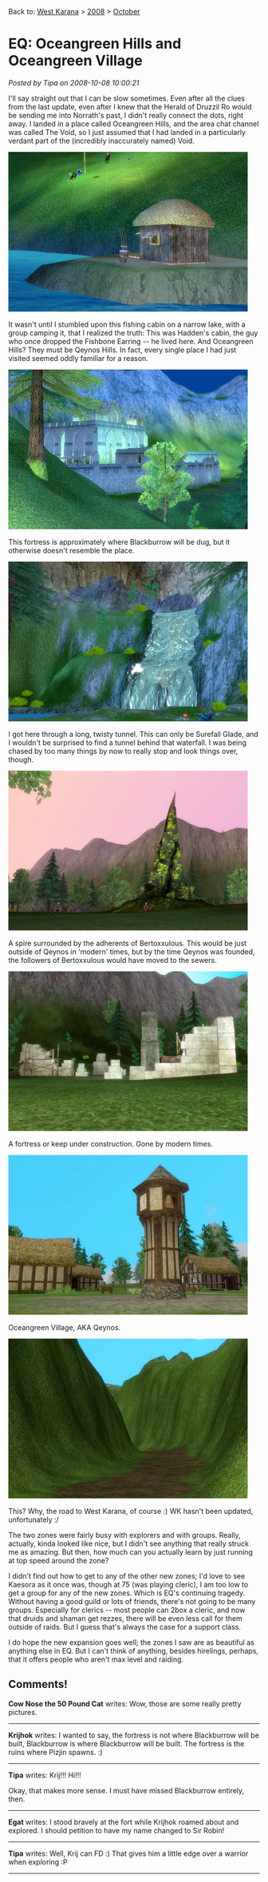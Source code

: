Back to: [West Karana](/posts/westkarana.md) > [2008](/posts/2008/westkarana.md) > [October](./westkarana.md)
# EQ: Oceangreen Hills and Oceangreen Village

*Posted by Tipa on 2008-10-08 10:00:21*

I'll say straight out that I can be slow sometimes. Even after all the clues from the last update, even after I knew that the Herald of Druzzil Ro would be sending me into Norrath's past, I didn't really connect the dots, right away. I landed in a place called Oceangreen Hills, and the area chat channel was called The Void, so I just assumed that I had landed in a particularly verdant part of the (incredibly inaccurately named) Void.

![](../../../uploads/2008/10/eqgame-2008-10-07-23-48-01-47.jpg "eqgame-2008-10-07-23-48-01-47")

It wasn't until I stumbled upon this fishing cabin on a narrow lake, with a group camping it, that I realized the truth: This was Hadden's cabin, the guy who once dropped the Fishbone Earring -- he lived here. And Oceangreen Hills? They must be Qeynos Hills. In fact, every single place I had just visited seemed oddly familiar for a reason.

![](../../../uploads/2008/10/eqgame-2008-10-07-23-41-12-87.jpg "eqgame-2008-10-07-23-41-12-87")

This fortress is approximately where Blackburrow will be dug, but it otherwise doesn't resemble the place.

![](../../../uploads/2008/10/eqgame-2008-10-07-23-45-20-54.jpg "eqgame-2008-10-07-23-45-20-54")

I got here through a long, twisty tunnel. This can only be Surefall Glade, and I wouldn't be surprised to find a tunnel behind that waterfall. I was being chased by too many things by now to really stop and look things over, though.

![](../../../uploads/2008/10/eqgame-2008-10-07-23-50-44-88.jpg "eqgame-2008-10-07-23-50-44-88")

A spire surrounded by the adherents of Bertoxxulous. This would be just outside of Qeynos in 'modern' times, but by the time Qeynos was founded, the followers of Bertoxxulous would have moved to the sewers.

![](../../../uploads/2008/10/eqgame-2008-10-07-23-53-14-76.jpg "eqgame-2008-10-07-23-53-14-76")

A fortress or keep under construction. Gone by modern times.

![](../../../uploads/2008/10/eqgame-2008-10-08-00-15-30-61.jpg "eqgame-2008-10-08-00-15-30-61")

Oceangreen Village, AKA Qeynos.

![](../../../uploads/2008/10/eqgame-2008-10-08-00-19-04-99.jpg "eqgame-2008-10-08-00-19-04-99")

This? Why, the road to West Karana, of course :) WK hasn't been updated, unfortunately :/

The two zones were fairly busy with explorers and with groups. Really, actually, kinda looked like nice, but I didn't see anything that really struck me as amazing. But then, how much can you actually learn by just running at top speed around the zone?

I didn't find out how to get to any of the other new zones; I'd love to see Kaesora as it once was, though at 75 (was playing cleric), I am too low to get a group for any of the new zones. Which is EQ's continuing tragedy. Without having a good guild or lots of friends, there's not going to be many groups. Especially for clerics -- most people can 2box a cleric, and now that druids and shaman get rezzes, there will be even less call for them outside of raids. But I guess that's always the case for a support class.

I do hope the new expansion goes well; the zones I saw are as beautiful as anything else in EQ. But I can't think of anything, besides hirelings, perhaps, that it offers people who aren't max level and raiding.

## Comments!

**Cow Nose the 50 Pound Cat** writes: Wow, those are some really pretty pictures.

---

**Krijhok** writes: I wanted to say, the fortress is not where Blackburrow will be built, Blackburrow is where Blackburrow will be built. The fortress is the ruins where Pizjin spawns. :)

---

**Tipa** writes: Krij!!! Hi!!!

Okay, that makes more sense. I must have missed Blackburrow entirely, then.

---

**Egat** writes: I stood bravely at the fort while Krijhok roamed about and explored. I should petition to have my name changed to Sir Robin!

---

**Tipa** writes: Well, Krij can FD :) That gives him a little edge over a warrior when exploring :P

---


